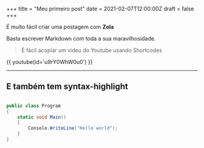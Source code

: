 +++
title = "Meu primeiro post"
date = 2021-02-07T12:00:00Z
draft = false
+++

É muito fácil criar uma postagem com **Zola**

Basta escrever Markdown com toda a sua maravilhosidade.

> É fácil acoplar um video do Youtube usando Shortcodes

{{ youtube(id='u9rY0WhW0u0') }}

---

## E também tem syntax-highlight

```csharp

public class Program
{
    static void Main()
    {        
        Console.WriteLine("Hello world");
    }
}

```